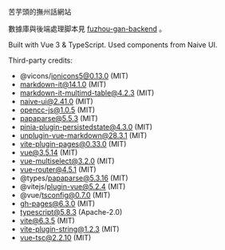 苦芋頭的撫州話網站

數據庫與後端處理脚本見 [fuzhou-gan-backend](https://github.com/colescu/fuzhou-gan-backend) 。

Built with Vue 3 & TypeScript. Used components from Naive UI.

Third-party credits:

- @vicons/ionicons5@0.13.0 (MIT)
- markdown-it@14.1.0 (MIT)
- markdown-it-multimd-table@4.2.3 (MIT)
- naive-ui@2.41.0 (MIT)
- opencc-js@1.0.5 (MIT)
- papaparse@5.5.3 (MIT)
- pinia-plugin-persistedstate@4.3.0 (MIT)
- unplugin-vue-markdown@28.3.1 (MIT)
- vite-plugin-pages@0.33.0 (MIT)
- vue@3.5.14 (MIT)
- vue-multiselect@3.2.0 (MIT)
- vue-router@4.5.1 (MIT)
- @types/papaparse@5.3.16 (MIT)
- @vitejs/plugin-vue@5.2.4 (MIT)
- @vue/tsconfig@0.7.0 (MIT)
- gh-pages@6.3.0 (MIT)
- typescript@5.8.3 (Apache-2.0)
- vite@6.3.5 (MIT)
- vite-plugin-string@1.2.3 (MIT)
- vue-tsc@2.2.10 (MIT)
